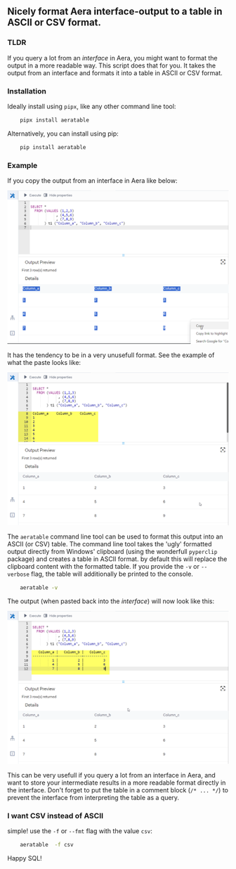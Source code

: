 ## Nicely format Aera interface-output to a table in ASCII or CSV format.

### TLDR

If you query a lot from an *interface* in Aera, you might want to format the output in a more readable way. This script does that for you. It takes the output from an interface and formats it into a table in ASCII or CSV format.

### Installation

Ideally install using ``pipx``, like any other command line tool:
    
```bash
    pipx install aeratable
```

Alternatively, you can install using pip:

```bash
    pip install aeratable
```


### Example

If you copy the output from an interface in Aera like below:

![Alt text](img/aera_interface_copy_example.png)

It has the tendency to be in a very unusefull format. See the example of what the paste looks like:

![Alt text](img/aera_interface_shitty_paste.png)

The ``aeratable`` command line tool can be used to format this output into an ASCII (or CSV) table. The command line tool takes the 'ugly' formatted output directly from Windows' clipboard (using the wonderfull ``pyperclip`` package) and creates a table in ASCII format. by default this will replace the clipboard content with the formatted table. If you provide the ``-v`` or ``--verbose`` flag, the table will additionally be printed to the console.

```bash
    aeratable -v
```

The output (when pasted back into the *interface*) will now look like this:

![Alt text](img/aera_interface_pretty_paste.png)

This can be very usefull if you query a lot from an interface in Aera, and want to store your intermediate results in a more readable format directly in the interface. Don't forget to put the table in a comment block (``/* ... */``) to prevent the interface from interpreting the table as a query.

### I want CSV instead of ASCII

simple! use the ``-f`` or ``--fmt`` flag with the value ``csv``:

```bash
    aeratable  -f csv
```


Happy SQL!